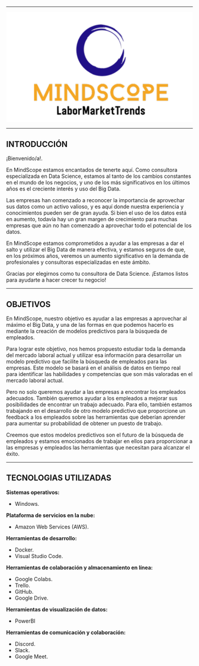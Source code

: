 ------------

<p align="center">
  <img src="https://github.com/emilianod98/MindScope-LaborMarketTrends/blob/main/MindScope.png">
</p>

---

## **INTRODUCCIÓN**



¡Bienvenido/a!.

En MindScope estamos encantados de tenerte aquí. Como consultora especializada en Data Science, estamos al tanto de los cambios constantes en el mundo de los negocios, y uno de los más significativos en los últimos años es el creciente interés y uso del Big Data.

Las empresas han comenzado a reconocer la importancia de aprovechar sus datos como un activo valioso, y es aquí donde nuestra experiencia y conocimientos pueden ser de gran ayuda. Si bien el uso de los datos está en aumento, todavía hay un gran margen de crecimiento para muchas empresas que aún no han comenzado a aprovechar todo el potencial de los datos.

En MindScope estamos comprometidos a ayudar a las empresas a dar el salto y utilizar el Big Data de manera efectiva, y estamos seguros de que, en los próximos años, veremos un aumento significativo en la demanda de profesionales y consultoras especializadas en este ámbito.

Gracias por elegirnos como tu consultora de Data Science. ¡Estamos listos para ayudarte a hacer crecer tu negocio!


---

## **OBJETIVOS** 



En MindScope, nuestro objetivo es ayudar a las empresas a aprovechar al máximo el Big Data, y una de las formas en que podemos hacerlo es mediante la creación de modelos predictivos para la búsqueda de empleados.

Para lograr este objetivo, nos hemos propuesto estudiar toda la demanda del mercado laboral actual y utilizar esa información para desarrollar un modelo predictivo que facilite la búsqueda de empleados para las empresas. Este modelo se basará en el análisis de datos en tiempo real para identificar las habilidades y competencias que son más valoradas en el mercado laboral actual.

Pero no solo queremos ayudar a las empresas a encontrar los empleados adecuados. También queremos ayudar a los empleados a mejorar sus posibilidades de encontrar un trabajo adecuado. Para ello, también estamos trabajando en el desarrollo de otro modelo predictivo que proporcione un feedback a los empleados sobre las herramientas que deberían aprender para aumentar su probabilidad de obtener un puesto de trabajo.

Creemos que estos modelos predictivos son el futuro de la búsqueda de empleados y estamos emocionados de trabajar en ellos para proporcionar a las empresas y empleados las herramientas que necesitan para alcanzar el éxito.


---

## **TECNOLOGIAS UTILIZADAS**



**Sistemas operativos:**

- Windows.

**Plataforma de servicios en la nube:**

- Amazon Web Services (AWS).

**Herramientas de desarrollo:**

- Docker.
- Visual Studio Code.

**Herramientas de colaboración y almacenamiento en línea:**

- Google Colabs.
- Trello.
- GitHub.
- Google Drive.

**Herramientas de visualización de datos:**

- PowerBI

**Herramientas de comunicación y colaboración:**

- Discord.
- Slack.
- Google Meet.




